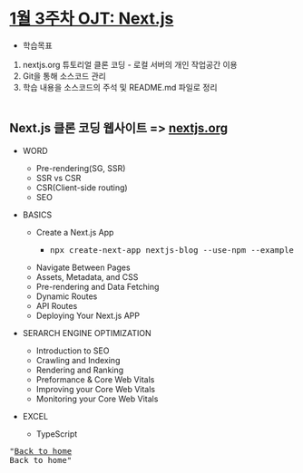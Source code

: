 # [1월 3주차 OJT: Next.js](https://github.com/MinHyeok-lee1/MK_OJT/tree/master/nextjs-dir)
* 학습목표
1) nextjs.org 튜토리얼 클론 코딩 - 로컬 서버의 개인 작업공간 이용<br>
2) Git을 통해 소스코드 관리<br>
3) 학습 내용을 소스코드의 주석 및 README.md 파일로 정리<br><br>

## Next.js 클론 코딩 웹사이트 => [nextjs.org](https://nextjs.org/learn)

* WORD
    - Pre-rendering(SG, SSR)
    - SSR vs CSR
    - CSR(Client-side routing)
    - SEO<br>

* BASICS
    - Create a Next.js App
        + <pre>npx create-next-app nextjs-blog --use-npm --example "https://github.com/vercel/next-learn/tree/master/basics/learn-starter"</pre>
    - Navigate Between Pages
    - Assets, Metadata, and CSS
    - Pre-rendering and Data Fetching
    - Dynamic Routes
    - API Routes
    - Deploying Your Next.js APP<br>
    
* SERARCH ENGINE OPTIMIZATION
    - Introduction to SEO
    - Crawling and Indexing
    - Rendering and Ranking
    - Preformance & Core Web Vitals
    - Improving your Core Web Vitals
    - Monitoring your Core Web Vitals<br>

* EXCEL
    - TypeScript<br>

<pre>
"<a href="/">Back to home</a>
<Link href="/"><a>Back to home</a></Link>"
</pre>
